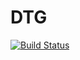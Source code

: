 # DTG
[![Build Status](https://www.travis-ci.org/zbalkan/DTG.svg?branch=master)](https://www.travis-ci.org/zbalkan/DTG)
